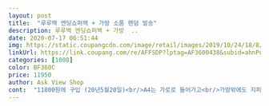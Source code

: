 ```yaml
---
layout: post 
title:  "루루백 엔딩쇼퍼백 + 가방 소품 랜덤 발송" 
description: 루루백 엔딩쇼퍼백 + 가방  ..
date: 2020-07-17 06:51:44 
img: https://static.coupangcdn.com/image/retail/images/2019/10/24/18/8/62dd742c-7d66-4acf-b0be-f4ccbe496da6.jpg 
linkUrl: https://link.coupang.com/re/AFFSDP?lptag=AF3600438&subid=ahnPublicAsk&pageKey=92052193&itemId=286139283&vendorItemId=5510272319&traceid=V0-113-c802c035c312ae19 
categories: [1008] 
color: BF360C 
price: 11950 
author: Ask View Shop 
cont:  "11800원에 구입 (20년5월20일)<br/>A4는 가로로 들어가고<br/>가방밖에도 지퍼1개<br/>가방안에 지퍼가 2개 숨은칸막이 1개<br/>가볍고 싸이즈도 적당하고 가방안 보시면 폰주머니하고 지퍼주머니 2개나 있나요 짱!  코로나때문에 방안에만 방콕했더니 머리 너무아파서 가방에 음료하나랑 바나나 챙겨 들고 나왔는데 고급스레보이고 예뻐요  많이 파세요<br/>감사해요 루루백♡<br/>광택도 은은해요 (사진에는 좀 과한듯 보이지만)<br/>다 때려넣어도 모양 망가지지않아서 신기할 따름<br/>밝게 나왔네요<br/>살까?말까? 검색 많이했고요 고민하다 일단 가격이 착해서 구매를했어요 와근데 득템을했네요 가방 너무 마음에 들어요<br/>살짝 광택나는 프라다 원단이며<br/>색깔은 사진보다 진하고 더 고급져<br/>수납도 완전 최고<br/>어린이집샘인데<br/>옷도 챙겨다니다보니 가방 2개로 다니니 번거로워서 구입한건데 안에 수납이 오른쪽2개 왼쪽지퍼2개와 입구 작은지퍼까지 아주 알차요.<br/><br/>와 이가방<br/>이거 이가격에 실화입니까?<br/>일반노트는 세워서도 잘 들어가요<br/>진짜 고급짐♡<br/>키플스타일 부드러운 고급 지퍼에<br/>필통이 따로 필요없는 내부칸만이도 좋구<br/>훨씬 더 이뻐요<br/>" 
---
```

